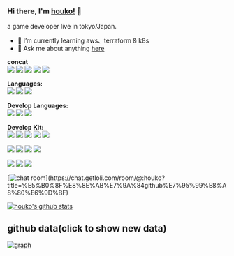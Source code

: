 ### Hi there, I'm [houko!](https://blog.xiaomo.info) 👋

a game developer live in tokyo/Japan.

- 🌱 I’m currently learning aws、terraform & k8s
- 💬 Ask me about
  anything [here](https://chat.getloli.com/room/@:houko?title=%E5%B0%8F%E8%8E%AB%E7%9A%84github%E7%95%99%E8%A8%80%E6%9D%BF)

**concat**   
[![](https://img.shields.io/badge/-twitter-white?style=flat-square&logo=twitter&logoColor=1DA1F2)](https://twitter.com/xiaomoinfo)
[![](https://img.shields.io/badge/-blog-white?style=flat-square&logo=hexo&logoColor=21759B)](https://blog.xiaomo.info)
[![](https://img.shields.io/badge/-github-white?style=flat-square&logo=github&logoColor=black)](https://github.com/houko)
[![](https://img.shields.io/badge/-gmail-white?style=flat-square&logo=gmail&logoColor=red)](https://xiaomo.info)
[![](https://img.shields.io/badge/-bilibili-white?style=flat-square&logo=bilibili&logoColor=1DA1F2)](https://space.bilibili.com/6721344)

[comment]: <> ([![]&#40;https://img.shields.io/badge/-discord-8e9ff8?style=flat-square&logo=discord&logoColor=white&#41;]&#40;https://discord.gg/deSS7q5&#41;)

**Languages:**  
[![](https://img.shields.io/badge/-chinese-green?style=flat-square&logo=english&logoColor=blue)](https://xiaomo.info)
[![](https://img.shields.io/badge/-japanese-orange?style=flat-square&logo=english&logoColor=blue)](https://xiaomo.info)
[![](https://img.shields.io/badge/-English-blue?style=flat-square&logo=english&logoColor=blue)](https://xiaomo.info)

**Develop Languages:**   
[![](https://img.shields.io/badge/-Java-white?style=flat-square&logo=java&logoColor=red)](https://nodejs.org/)
[![](https://img.shields.io/badge/-typescript-white?style=flat-square&logo=typescript&logoColor=blue)](https://www.typescriptlang.org/)
[![](https://img.shields.io/badge/-c++-white?style=flat-square&logo=c&logoColor=blue)](https://www.cplusplus.com/)

**Develop Kit:**  
[![](https://img.shields.io/badge/-Git-white?style=flat-square&logo=git&logoColor=f05032)](https://git-scm.com/)
[![](https://img.shields.io/badge/-JB-white?style=flat-square&logo=jetbrains&logoColor=black)](https://www.jetbrains.com/)
[![](https://img.shields.io/badge/-clickUp-white?style=flat-square&logo=clickup&logoColor=pupus)](https://app.clickup.com/)
[![](https://img.shields.io/badge/-macbook-white?style=flat-square&logo=macos&logoColor=black)](https://www.apple.com/jp/macbook-pro-16/)
[![](https://img.shields.io/badge/-Figma-white?style=flat-square&logo=figma&logoColor=red)](https://www.figma.com/)

[![](https://img.shields.io/badge/-HTML5-E34F26?style=flat-square&logo=html5&logoColor=white)](https://html.spec.whatwg.org/)
[![](https://img.shields.io/badge/-CSS3-1572B6?style=flat-square&logo=css3&logoColor=white)](https://www.w3.org/Style/CSS/)
[![](https://img.shields.io/badge/-React-black?style=flat-square&logo=react&logoColor=blue)](https://vuejs.org/)
[![](https://img.shields.io/badge/-Vue-4fc08d?style=flat-square&logo=vue.js&logoColor=ffffff)](https://reactjs.org/)

[![](https://img.shields.io/badge/-mysql-white?style=flat-square&logo=mysql&logoColor=blue)](https://www.mysql.com/)
[![](https://img.shields.io/badge/-springboot-white?style=flat-square&logo=spring&logoColor=green)](https://spring.io/projects/spring-boot)
[![](https://img.shields.io/badge/-gradle-white?style=flat-square&logo=gradle&logoColor=green)](https://gradle.org/)


[![chat room](https://chat.getloli.com/room/@:houko/svg?width=600&height=280&limit=20&theme=light&fontSize=13&title=houko@github:%20~)](https://chat.getloli.com/room/@:houko?title=%E5%B0%8F%E8%8E%AB%E7%9A%84github%E7%95%99%E8%A8%80%E6%9D%BF)



<a href="https://github.com/anuraghazra/github-readme-stats">
  <img align="center" src="https://github-readme-stats.anuraghazra1.vercel.app/api?username=houko&show_icons=true&include_all_commits=true&theme=radical" alt="houko's github stats" />
</a>

## github data(click to show new data)

[![graph](https://image.xiaomo.info/blog/github.png)](https://profile-summary-for-github.com/user/houko)

